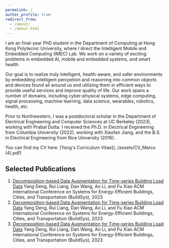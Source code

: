 ```yaml
---
permalink: /
author_profile: true
redirect_from: 
  - /about/
  - /about.html
---
```





I am an final-year PhD student in the Department of Computing at Hong Kong Polytecnic University, where I direct the Intelligent Mobile and Embedded Computing (IMEC) Lab. We work on a variety of exciting problems in embedded AI, mobile and embedded systems, and smart health.

Our goal is to realize truly intelligent, health-aware, and safer environments by embedding intelligent percpetion and reasoning into common objects and devices found all around us and utilizing them in efficient ways to provide useful services and improve quality of life. Our work spans a number of domains, including cyber-physical systems, edge computing, signal processing, machine learning, data science, wearables, robotics, health, etc.

Prior to Northwestern, I was a postdoctoral scholar in the Department of Electrical Engineering and Computer Sciences at UC Berkeley (2023), working with Prabal Dutta. I received the Ph.D. in Electrical Engineering from Columbia University (2022), working with Xiaofan Jiang, and the B.S. in Electrical Engineering from Rice University (2016).

You can find my CV here: [Yang's Curriculum Vitae](../assets/CV_Marco (4).pdf)



Selected Publications
-------
1. [Decomposition-based Data Augmentation for Time-series Building Load Data](https://dl.acm.org/doi/10.1145/3600100.3623727)
   Yang Deng, Rui Liang, Dan Wang, Ao Li, and Fu Xiao
   ACM International Conference on Systems for Energy-Efficient Buildings, Cities, and Transportation (BuildSys), 2023
2. [Decomposition-based Data Augmentation for Time-series Building Load Data](https://dl.acm.org/doi/10.1145/3600100.3623727)
   Yang Deng, Rui Liang, Dan Wang, Ao Li, and Fu Xiao
   ACM International Conference on Systems for Energy-Efficient Buildings, Cities, and Transportation (BuildSys), 2023
3. [Decomposition-based Data Augmentation for Time-series Building Load Data](https://dl.acm.org/doi/10.1145/3600100.3623727)
   Yang Deng, Rui Liang, Dan Wang, Ao Li, and Fu Xiao
   ACM International Conference on Systems for Energy-Efficient Buildings, Cities, and Transportation (BuildSys), 2023
